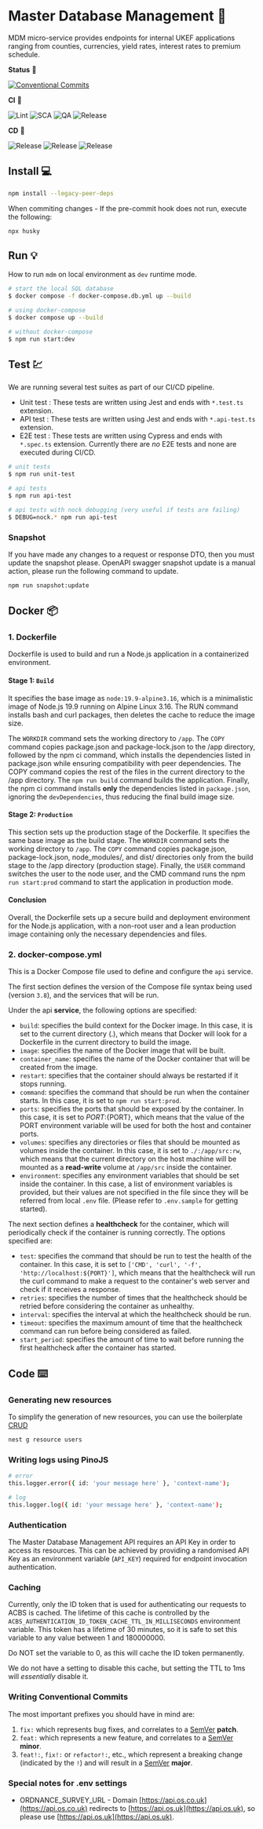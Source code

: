 # Master Database Management 🚀

MDM micro-service provides endpoints for internal UKEF applications ranging from counties, currencies, yield rates, interest rates to premium schedule.

**Status** 🚦

[![Conventional Commits](https://img.shields.io/badge/Conventional%20Commits-1.0.0-%23FE5196?logo=conventionalcommits&logoColor=white)](https://conventionalcommits.org)

**CI** 💫

![Lint](https://github.com/UK-Export-Finance/mdm-api/actions/workflows/lint.yml/badge.svg)
![SCA](https://github.com/UK-Export-Finance/mdm-api/actions/workflows/sca.yml/badge.svg)
![QA](https://github.com/UK-Export-Finance/mdm-api/actions/workflows/test.yml/badge.svg)
![Release](https://github.com/UK-Export-Finance/mdm-api/actions/workflows/publish.yml/badge.svg)

**CD** 🚀

![Release](https://github.com/UK-Export-Finance/mdm-api/actions/workflows/deployment.yml/badge.svg?branch=dev)
![Release](https://github.com/UK-Export-Finance/mdm-api/actions/workflows/deployment.yml/badge.svg?branch=staging)
![Release](https://github.com/UK-Export-Finance/mdm-api/actions/workflows/deployment.yml/badge.svg?branch=production)

## Install 💻

```bash
npm install --legacy-peer-deps
```

When commiting changes - If the pre-commit hook does not run, execute the following:

```bash
npx husky
```

## Run 💡

How to run `mdm` on local environment as `dev` runtime mode.

```bash
# start the local SQL database
$ docker compose -f docker-compose.db.yml up --build
```

```bash
# using docker-compose
$ docker compose up --build
```

```bash
# without docker-compose
$ npm run start:dev
```

## Test 💹

We are running several test suites as part of our CI/CD pipeline.

- Unit test : These tests are written using Jest and ends with `*.test.ts` extension.
- API test : These tests are written using Jest and ends with `*.api-test.ts` extension.
- E2E test : These tests are written using Cypress and ends with `*.spec.ts` extension. Currently there are _no_ E2E tests and none are executed during CI/CD.

```bash
# unit tests
$ npm run unit-test

# api tests
$ npm run api-test

# api tests with nock debugging (very useful if tests are failing)
$ DEBUG=nock.* npm run api-test
```

### Snapshot

If you have made any changes to a request or response DTO, then you must update the snapshot please.
OpenAPI swagger snapshot update is a manual action, please run the following command to update.

```sh
npm run snapshot:update
```

## Docker 📦

### 1. Dockerfile

Dockerfile is used to build and run a Node.js application in a containerized environment.

#### Stage 1: `Build`

It specifies the base image as `node:19.9-alpine3.16`, which is a minimalistic image of Node.js 19.9 running on Alpine Linux 3.16. The RUN command installs bash and curl packages, then deletes the cache to reduce the image size.

The `WORKDIR` command sets the working directory to `/app`. The `COPY` command copies package.json and package-lock.json to the /app directory, followed by the npm ci command, which installs the dependencies listed in package.json while ensuring compatibility with peer dependencies.
The COPY command copies the rest of the files in the current directory to the /app directory. The `npm run build` command builds the application.
Finally, the npm ci command installs **only** the dependencies listed in `package.json`, ignoring the `devDependencies`, thus reducing the final build image size.

#### Stage 2: `Production`

This section sets up the production stage of the Dockerfile. It specifies the same base image as the build stage. The `WORKDIR` command sets the working directory to `/app`.
The `COPY` command copies package.json, package-lock.json, node_modules/, and dist/ directories only from the build stage to the /app directory (production stage).
Finally, the `USER` command switches the user to the node user, and the CMD command runs the npm `run start:prod` command to start the application in production mode.

#### Conclusion

Overall, the Dockerfile sets up a secure build and deployment environment for the Node.js application, with a non-root user and a lean production image containing only the necessary dependencies and files.

### 2. docker-compose.yml

This is a Docker Compose file used to define and configure the `api` service.

The first section defines the version of the Compose file syntax being used (version `3.8`), and the services that will be run.

Under the api **service**, the following options are specified:

- `build`: specifies the build context for the Docker image. In this case, it is set to the current directory (.), which means that Docker will look for a Dockerfile in the current directory to build the image.
- `image`: specifies the name of the Docker image that will be built.
- `container_name`: specifies the name of the Docker container that will be created from the image.
- `restart`: specifies that the container should always be restarted if it stops running.
- `command`: specifies the command that should be run when the container starts. In this case, it is set to `npm run start:prod`.
- `ports`: specifies the ports that should be exposed by the container. In this case, it is set to ${PORT}:${PORT}, which means that the value of the PORT environment variable will be used for both the host and container ports.
- `volumes`: specifies any directories or files that should be mounted as volumes inside the container. In this case, it is set to `./:/app/src:rw`, which means that the current directory on the host machine will be mounted as a **read-write** volume at `/app/src` inside the container.
- `environment`: specifies any environment variables that should be set inside the container. In this case, a list of environment variables is provided, but their values are not specified in the file since they will be referred from local `.env` file. (Please refer to `.env.sample` for getting started).

The next section defines a **healthcheck** for the container, which will periodically check if the container is running correctly. The options specified are:

- `test`: specifies the command that should be run to test the health of the container. In this case, it is set to `['CMD', 'curl', '-f', 'http://localhost:${PORT}']`, which means that the healthcheck will run the curl command to make a request to the container's web server and check if it receives a response.
- `retries`: specifies the number of times that the healthcheck should be retried before considering the container as unhealthy.
- `interval`: specifies the interval at which the healthcheck should be run.
- `timeout`: specifies the maximum amount of time that the healthcheck command can run before being considered as failed.
- `start_period`: specifies the amount of time to wait before running the first healthcheck after the container has started.

## Code ⌨️

### Generating new resources

To simplify the generation of new resources, you can use the boilerplate [CRUD](https://docs.nestjs.com/recipes/crud-generator)

```bash
nest g resource users
```

### Writing logs using PinoJS

```bash
# error
this.logger.error({ id: 'your message here' }, 'context-name');

# log
this.logger.log({ id: 'your message here' }, 'context-name');

```

### Authentication

The Master Database Management API requires an API Key in order to access its resources.
This can be achieved by providing a randomised API Key as an environment variable (`API_KEY`) required for endpoint invocation authentication.

### Caching

Currently, only the ID token that is used for authenticating our requests to ACBS is cached.
The lifetime of this cache is controlled by the `ACBS_AUTHENTICATION_ID_TOKEN_CACHE_TTL_IN_MILLISECONDS` environment variable.
This token has a lifetime of 30 minutes, so it is safe to set this variable to any value between 1 and 180000000.

Do NOT set the variable to 0, as this will cache the ID token permanently.

We do not have a setting to disable this cache, but setting the TTL to 1ms will _essentially_ disable it.

### Writing Conventional Commits

The most important prefixes you should have in mind are:

1. `fix:` which represents bug fixes, and correlates to a [SemVer](https://semver.org/) **patch**.
2. `feat:` which represents a new feature, and correlates to a [SemVer](https://semver.org/) **minor**.
3. `feat!:`, `fix!:` or `refactor!:`, etc., which represent a breaking change (indicated by the `!`) and will result in a [SemVer](https://semver.org/) **major**.

### Special notes for .env settings

- ORDNANCE_SURVEY_URL - Domain [https://api.os.co.uk](https://api.os.co.uk) redirects to [https://api.os.uk](https://api.os.uk), so please use [https://api.os.uk](https://api.os.uk).
